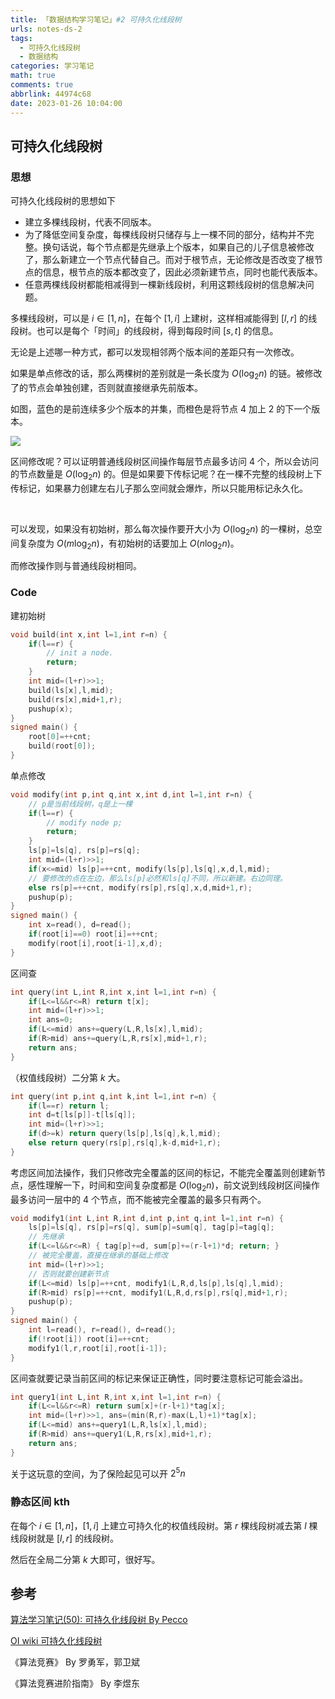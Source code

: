 ```yaml
---
title: 「数据结构学习笔记」#2 可持久化线段树
urls: notes-ds-2
tags:
  - 可持久化线段树
  - 数据结构
categories: 学习笔记
math: true
comments: true
abbrlink: 44974c68
date: 2023-01-26 10:04:00
---
```


## 可持久化线段树

### 思想

可持久化线段树的思想如下

- 建立多棵线段树，代表不同版本。
- 为了降低空间复杂度，每棵线段树只储存与上一棵不同的部分，结构并不完整。换句话说，每个节点都是先继承上个版本，如果自己的儿子信息被修改了，那么新建立一个节点代替自己。而对于根节点，无论修改是否改变了根节点的信息，根节点的版本都改变了，因此必须新建节点，同时也能代表版本。
- 任意两棵线段树都能相减得到一棵新线段树，利用这颗线段树的信息解决问题。

多棵线段树，可以是 $i \in [1,n]$，在每个 $[1,i]$ 上建树，这样相减能得到 $[l,r]$ 的线段树。也可以是每个「时间」的线段树，得到每段时间 $[s,t]$ 的信息。

无论是上述哪一种方式，都可以发现相邻两个版本间的差距只有一次修改。

如果是单点修改的话，那么两棵树的差别就是一条长度为 $O(\log_2 n)$ 的链。被修改了的节点会单独创建，否则就直接继承先前版本。

如图，蓝色的是前连续多少个版本的并集，而橙色是将节点 $4$ 加上 $2$ 的下一个版本。

![](https://pic2.zhimg.com/v2-e41c74ec213257cec4f3c3429e9d037d_r.jpg)

区间修改呢？可以证明普通线段树区间操作每层节点最多访问 $4$ 个，所以会访问的节点数量是 $O(\log_2 n)$ 的。但是如果要下传标记呢？在一棵不完整的线段树上下传标记，如果暴力创建左右儿子那么空间就会爆炸，所以只能用标记永久化。

&nbsp;

可以发现，如果没有初始树，那么每次操作要开大小为 $O(\log_2 n)$ 的一棵树，总空间复杂度为 $O(m \log_2 n)$，有初始树的话要加上 $O(n \log_2 n)$。

而修改操作则与普通线段树相同。

### Code

建初始树

```cpp
void build(int x,int l=1,int r=n) {
    if(l==r) {
        // init a node.
        return;
    }
    int mid=(l+r)>>1;
    build(ls[x],l,mid);
    build(rs[x],mid+1,r);
    pushup(x);
}
signed main() {
    root[0]=++cnt;
    build(root[0]);
}
```

单点修改

```cpp
void modify(int p,int q,int x,int d,int l=1,int r=n) {
    // p是当前线段树，q是上一棵
    if(l==r) {
        // modify node p;
        return;
    }
    ls[p]=ls[q], rs[p]=rs[q];
    int mid=(l+r)>>1;
    if(x<=mid) ls[p]=++cnt, modify(ls[p],ls[q],x,d,l,mid);
    // 要修改的点在左边，那么ls[p]必然和ls[q]不同，所以新建。右边同理。
    else rs[p]=++cnt, modify(rs[p],rs[q],x,d,mid+1,r);
    pushup(p);
}
signed main() {
    int x=read(), d=read();
    if(root[i]==0) root[i]=++cnt;
    modify(root[i],root[i-1],x,d);
}
```

区间查

```cpp
int query(int L,int R,int x,int l=1,int r=n) {
    if(L<=l&&r<=R) return t[x];
    int mid=(l+r)>>1;
    int ans=0;
    if(L<=mid) ans+=query(L,R,ls[x],l,mid);
    if(R>mid) ans+=query(L,R,rs[x],mid+1,r);
    return ans;
}
```

（权值线段树）二分第 $k$ 大。

```cpp
int query(int p,int q,int k,int l=1,int r=n) {
    if(l==r) return l;
    int d=t[ls[p]]-t[ls[q]];
    int mid=(l+r)>>1;
    if(d>=k) return query(ls[p],ls[q],k,l,mid);
    else return query(rs[p],rs[q],k-d,mid+1,r);
}
```

考虑区间加法操作，我们只修改完全覆盖的区间的标记，不能完全覆盖则创建新节点，感性理解一下，时间和空间复杂度都是 $O(\log_2 n)$，前文说到线段树区间操作最多访问一层中的 $4$ 个节点，而不能被完全覆盖的最多只有两个。

```cpp
void modify1(int L,int R,int d,int p,int q,int l=1,int r=n) {
    ls[p]=ls[q], rs[p]=rs[q], sum[p]=sum[q], tag[p]=tag[q];
    // 先继承
    if(L<=l&&r<=R) { tag[p]+=d, sum[p]+=(r-l+1)*d; return; }
    // 被完全覆盖，直接在继承的基础上修改
    int mid=(l+r)>>1;
    // 否则就要创建新节点
    if(L<=mid) ls[p]=++cnt, modify1(L,R,d,ls[p],ls[q],l,mid);
    if(R>mid) rs[p]=++cnt, modify1(L,R,d,rs[p],rs[q],mid+1,r);
    pushup(p);
}
signed main() {
    int l=read(), r=read(), d=read();
    if(!root[i]) root[i]=++cnt;
    modify1(l,r,root[i],root[i-1]);
}
```

区间查就要记录当前区间的标记来保证正确性，同时要注意标记可能会溢出。

```cpp
int query1(int L,int R,int x,int l=1,int r=n) {
    if(L<=l&&r<=R) return sum[x]+(r-l+1)*tag[x];
    int mid=(l+r)>>1, ans=(min(R,r)-max(L,l)+1)*tag[x];
    if(L<=mid) ans+=query1(L,R,ls[x],l,mid);
    if(R>mid) ans+=query1(L,R,rs[x],mid+1,r);
    return ans;
}
```

关于这玩意的空间，为了保险起见可以开 $2^5 n$

### 静态区间 kth

在每个 $i\in[1,n]$，$[1,i]$ 上建立可持久化的权值线段树。第 $r$ 棵线段树减去第 $l$ 棵线段树就是 $[l,r]$ 的线段树。

然后在全局二分第 $k$ 大即可，很好写。

## 参考

[算法学习笔记(50): 可持久化线段树 By Pecco](https://zhuanlan.zhihu.com/p/250565583)

[OI wiki 可持久化线段树](https://oi-wiki.org/ds/persistent-seg/)

《算法竞赛》 By 罗勇军，郭卫斌

《算法竞赛进阶指南》 By 李煜东

